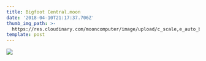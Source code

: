 ```yaml
---
title: Bigfoot Central.moon
date: '2018-04-10T21:17:37.706Z'
thumb_img_path: >-
  https://res.cloudinary.com/mooncomputer/image/upload/c_scale,e_auto_brightness,h_300,q_auto:best/v1561926042/Moon%20Computer%20Blog/MOON/bigfoot-central--animal-bigfoot-evolution-4075--glitched--150x100.png
template: post
---
```

![](/images/Bigfoot-Central-moon/1*laYduwQanC6sxGD8QIghnw.jpeg)
